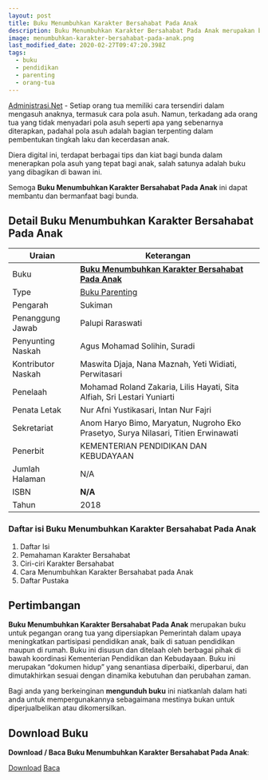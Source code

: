 ```yaml
---
layout: post
title: Buku Menumbuhkan Karakter Bersahabat Pada Anak
description: Buku Menumbuhkan Karakter Bersahabat Pada Anak merupakan buku pegangan orang tua sebagai upaya untuk menumbuhkan karakter bersahabat pada buah hati tercinta.
image: menumbuhkan-karakter-bersahabat-pada-anak.png
last_modified_date: 2020-02-27T09:47:20.398Z
tags:
  - buku
  - pendidikan
  - parenting
  - orang-tua
---
```


[Administrasi.Net](https://administrasi.net "Administrasi.Net") - Setiap orang tua memiliki cara tersendiri dalam mengasuh anaknya, termasuk cara pola asuh. Namun, terkadang ada orang tua yang tidak menyadari pola asuh seperti apa yang sebenarnya diterapkan, padahal pola asuh adalah bagian terpenting dalam pembentukan tingkah laku dan kecerdasan anak.

Diera digital ini, terdapat berbagai tips dan kiat bagi bunda dalam menerapkan pola asuh yang tepat bagi anak, salah satunya adalah buku yang dibagikan di bawan ini.

Semoga **Buku Menumbuhkan Karakter Bersahabat Pada Anak** ini dapat membantu dan bermanfaat bagi bunda.

## Detail Buku Menumbuhkan Karakter Bersahabat Pada Anak

|Uraian|Keterangan|
| --- | --- |
|Buku|<a href="/bse/buku-menumbuhkan-karakter-bersahabat-pada-anak" title="Buku Menumbuhkan Karakter Bersahabat Pada Anak"><strong>Buku Menumbuhkan Karakter Bersahabat Pada Anak</strong></a>|
|Type|<a href="/bse/parenting" title="Buku Parenting" target="_blank">Buku Parenting</a>|
|Pengarah|Sukiman|
|Penanggung Jawab|Palupi Raraswati|
|Penyunting Naskah|Agus Mohamad Solihin, Suradi|
|Kontributor Naskah|Maswita Djaja, Nana Maznah, Yeti Widiati, Perwitasari|
|Penelaah|Mohamad Roland Zakaria, Lilis Hayati, Sita Alfiah, Sri Lestari Yuniarti|
|Penata Letak|Nur Afni Yustikasari, Intan Nur Fajri|
|Sekretariat|Anom Haryo Bimo, Maryatun, Nugroho Eko Prasetyo, Surya Nilasari, Titien Erwinawati|
|Penerbit|KEMENTERIAN PENDIDIKAN DAN KEBUDAYAAN|
|Jumlah Halaman|N/A|
|ISBN|<strong>N/A</strong>|
|Tahun|2018|

### Daftar isi Buku Menumbuhkan Karakter Bersahabat Pada Anak
1. Daftar Isi 
2. Pemahaman Karakter Bersahabat 
3. Ciri-ciri Karakter Bersahabat 
4. Cara Menumbuhkan Karakter Bersahabat pada Anak 
5. Daftar Pustaka 

## Pertimbangan
**Buku Menumbuhkan Karakter Bersahabat Pada Anak** merupakan buku untuk pegangan orang tua yang dipersiapkan Pemerintah dalam upaya meningkatkan partisipasi pendidikan anak, baik di satuan pendidikan maupun di rumah. Buku ini disusun dan ditelaah oleh berbagai pihak di bawah koordinasi Kementerian Pendidikan dan Kebudayaan. Buku ini merupakan “dokumen hidup” yang senantiasa diperbaiki, diperbarui, dan dimutakhirkan sesuai dengan dinamika kebutuhan dan perubahan zaman.

Bagi anda yang berkeinginan <b>mengunduh buku</b> ini niatkanlah dalam hati anda untuk mempergunakannya sebagaimana mestinya bukan untuk diperjualbelikan atau dikomersilkan.
  
## Download Buku
**Download / Baca Buku Menumbuhkan Karakter Bersahabat Pada Anak**:
<p class="center"><a class="button download" href="https://docs.google.com/uc?export=download&id=1kd7gqTddAAHYzAcKqbTgb8dUUfFJAywz" rel="nofollow" target="_blank" title="Download Buku Menumbuhkan Karakter Bersahabat Pada Anak">Download</a>
<a class="button demo open-dialog" href="https://drive.google.com/file/d/1kd7gqTddAAHYzAcKqbTgb8dUUfFJAywz/preview" rel="nofollow" target="_blank" title="Baca Buku Menumbuhkan Karakter Bersahabat Pada Anak">Baca</a></p>
